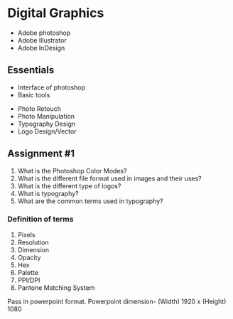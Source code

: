 # Digital Graphics

- Adobe photoshop
- Adobe Illustrator
- Adobe InDesign

## Essentials
- Interface of photoshop
- Basic tools
>
- Photo Retouch
- Photo Manipulation
- Typography Design
- Logo Design/Vector


## Assignment #1
1. What is the Photoshop Color Modes?
2. What is the different file format used in images and their uses?
3. What is the different type of logos?
4. What is typography?
5. What are the common terms used in typography?

### Definition of terms
1. Pixels
2. Resolution
3. Dimension
4. Opacity
5. Hex
6. Palette
7. PPI/DPI
8. Pantone Matching System

Pass in powerpoint format.
Powerpoint dimension- (Width) 1920 x (Height) 1080